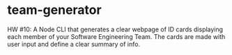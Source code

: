 # team-generator
HW #10: A Node CLI that generates a clear webpage of ID cards displaying each member of your Software Engineering Team.  The cards are made with user input and define a clear summary of info.  
